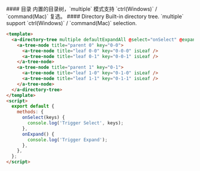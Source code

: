 <cn>
#### 目录
内置的目录树，`multiple` 模式支持 `ctrl(Windows)` / `command(Mac)` 复选。
</cn>

<us>
#### Directory
Built-in directory tree. `multiple` support `ctrl(Windows)` / `command(Mac)` selection.
</us>

```html
<template>
  <a-directory-tree multiple defaultExpandAll @select="onSelect" @expand="onExpand">
    <a-tree-node title="parent 0" key="0-0">
      <a-tree-node title="leaf 0-0" key="0-0-0" isLeaf />
      <a-tree-node title="leaf 0-1" key="0-0-1" isLeaf />
    </a-tree-node>
    <a-tree-node title="parent 1" key="0-1">
      <a-tree-node title="leaf 1-0" key="0-1-0" isLeaf />
      <a-tree-node title="leaf 1-1" key="0-1-1" isLeaf />
    </a-tree-node>
  </a-directory-tree>
</template>
<script>
  export default {
    methods: {
      onSelect(keys) {
        console.log('Trigger Select', keys);
      },
      onExpand() {
        console.log('Trigger Expand');
      },
    },
  };
</script>
```
